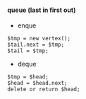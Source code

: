 #### queue (last in first out)
- enque
~~~
$tmp = new vertex();
$tail.next = $tmp;
$tail = $tmp;
~~~

- deque
~~~
$tmp = $head;
$head = $head.next;
delete or return $head;
~~~
